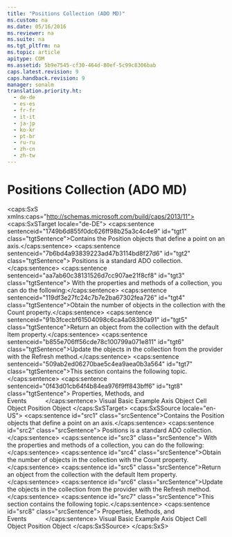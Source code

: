 ```yaml
---
title: "Positions Collection (ADO MD)"
ms.custom: na
ms.date: 05/16/2016
ms.reviewer: na
ms.suite: na
ms.tgt_pltfrm: na
ms.topic: article
apitype: COM
ms.assetid: 5b9e7545-cf30-464d-80ef-5c99c8306bab
caps.latest.revision: 9
caps.handback.revision: 9
manager: sonalm
translation.priority.ht: 
  - de-de
  - es-es
  - fr-fr
  - it-it
  - ja-jp
  - ko-kr
  - pt-br
  - ru-ru
  - zh-cn
  - zh-tw
---
```

# Positions Collection (ADO MD)
<?xml version="1.0" encoding="utf-8"?>
<caps:SxS xmlns:caps="http://schemas.microsoft.com/build/caps/2013/11">
  <caps:SxSTarget locale="de-DE">
    <developerReferenceWithoutSyntaxDocument xsi:schemaLocation="http://ddue.schemas.microsoft.com/authoring/2003/5 http://dduestorage.blob.core.windows.net/ddueschema/developer.xsd" xmlns="http://ddue.schemas.microsoft.com/authoring/2003/5" xmlns:xlink="http://www.w3.org/1999/xlink" xmlns:xsi="http://www.w3.org/2001/XMLSchema-instance">
      <introduction>
        <para>
          <caps:sentence sentenceid="1749b6d855f0dc626ff98b25a3c4c4e9" id="tgt1" class="tgtSentence">Contains the <legacyLink xlink:href="91eab784-3ce9-41d6-a840-9b0939ca0608">Position</legacyLink> objects that define a point on an axis.</caps:sentence>
        </para>
      </introduction>
      <languageReferenceRemarks>
        <content>
          <para>
            <caps:sentence sentenceid="7b6bd4a93839223ad47b3114bd8f27d6" id="tgt2" class="tgtSentence">
              <legacyBold>Positions</legacyBold> is a standard ADO collection.</caps:sentence>
            <caps:sentence sentenceid="aa7ab60c38131526d7cc907ae21f8cf8" id="tgt3" class="tgtSentence"> With the properties and methods of a collection, you can do the following:</caps:sentence>
          </para>
          <list class="bullet">
            <listItem>
              <para>
                <caps:sentence sentenceid="119df3e27fc24c7b7e2ba67302fea726" id="tgt4" class="tgtSentence">Obtain the number of objects in the collection with the <legacyLink xlink:href="da9ccd1f-d402-41a2-940c-45556fc5340d">Count</legacyLink> property.</caps:sentence>
              </para>
            </listItem>
            <listItem>
              <para>
                <caps:sentence sentenceid="91b3fcecbf61504098c6ca4a08390a91" id="tgt5" class="tgtSentence">Return an object from the collection with the default <legacyLink xlink:href="e11484bb-c5c7-42d8-9bb8-21572125d727">Item</legacyLink> property.</caps:sentence>
              </para>
            </listItem>
            <listItem>
              <para>
                <caps:sentence sentenceid="b855e706ff56cde78c100799a071e811" id="tgt6" class="tgtSentence">Update the objects in the collection from the provider with the <legacyLink xlink:href="089b7ca7-684f-4259-8032-5bd1ecc54426">Refresh</legacyLink> method.</caps:sentence>
              </para>
            </listItem>
          </list>
          <para>
            <caps:sentence sentenceid="509ab2ed06270bae5c4ea9aea0b3a564" id="tgt7" class="tgtSentence">This section contains the following topic.</caps:sentence>
          </para>
          <list class="bullet">
            <listItem>
              <para>
                <caps:sentence sentenceid="0f43d01cb64f4b84ea976f9ff843bff6" id="tgt8" class="tgtSentence">
                  <legacyLink xlink:href="56091fcb-71e1-463a-b8ae-c09108eece2f">Properties, Methods, and Events</legacyLink>           </caps:sentence>
              </para>
            </listItem>
          </list>
        </content>
      </languageReferenceRemarks>
      <relatedTopics>
        <link xlink:href="2666ad1c-b48e-4b2c-b269-5a9f4e4a7810">Visual Basic Example</link>
        <link xlink:href="5f498c9a-b1e7-4e6e-9ae6-71eadaf9aada">Axis Object</link>
        <link xlink:href="dcc2f044-b785-4a29-9bc5-b673f66eedf9">Cell Object</link>
        <link xlink:href="91eab784-3ce9-41d6-a840-9b0939ca0608">Position Object</link>
      </relatedTopics>
    </developerReferenceWithoutSyntaxDocument>
  </caps:SxSTarget>
  <caps:SxSSource locale="en-US">
    <developerReferenceWithoutSyntaxDocument xsi:schemaLocation="http://ddue.schemas.microsoft.com/authoring/2003/5 http://dduestorage.blob.core.windows.net/ddueschema/developer.xsd" xmlns="http://ddue.schemas.microsoft.com/authoring/2003/5" xmlns:xlink="http://www.w3.org/1999/xlink" xmlns:xsi="http://www.w3.org/2001/XMLSchema-instance">
      <introduction>
        <para>
          <caps:sentence id="src1" class="srcSentence">Contains the <legacyLink xlink:href="91eab784-3ce9-41d6-a840-9b0939ca0608">Position</legacyLink> objects that define a point on an axis.</caps:sentence>
        </para>
      </introduction>
      <languageReferenceRemarks>
        <content>
          <para>
            <caps:sentence id="src2" class="srcSentence">
              <legacyBold>Positions</legacyBold> is a standard ADO collection.</caps:sentence>
            <caps:sentence id="src3" class="srcSentence"> With the properties and methods of a collection, you can do the following:</caps:sentence>
          </para>
          <list class="bullet">
            <listItem>
              <para>
                <caps:sentence id="src4" class="srcSentence">Obtain the number of objects in the collection with the <legacyLink xlink:href="da9ccd1f-d402-41a2-940c-45556fc5340d">Count</legacyLink> property.</caps:sentence>
              </para>
            </listItem>
            <listItem>
              <para>
                <caps:sentence id="src5" class="srcSentence">Return an object from the collection with the default <legacyLink xlink:href="e11484bb-c5c7-42d8-9bb8-21572125d727">Item</legacyLink> property.</caps:sentence>
              </para>
            </listItem>
            <listItem>
              <para>
                <caps:sentence id="src6" class="srcSentence">Update the objects in the collection from the provider with the <legacyLink xlink:href="089b7ca7-684f-4259-8032-5bd1ecc54426">Refresh</legacyLink> method.</caps:sentence>
              </para>
            </listItem>
          </list>
          <para>
            <caps:sentence id="src7" class="srcSentence">This section contains the following topic.</caps:sentence>
          </para>
          <list class="bullet">
            <listItem>
              <para>
                <caps:sentence id="src8" class="srcSentence">
                  <legacyLink xlink:href="56091fcb-71e1-463a-b8ae-c09108eece2f">Properties, Methods, and Events</legacyLink>           </caps:sentence>
              </para>
            </listItem>
          </list>
        </content>
      </languageReferenceRemarks>
      <relatedTopics>
        <link xlink:href="2666ad1c-b48e-4b2c-b269-5a9f4e4a7810">Visual Basic Example</link>
        <link xlink:href="5f498c9a-b1e7-4e6e-9ae6-71eadaf9aada">Axis Object</link>
        <link xlink:href="dcc2f044-b785-4a29-9bc5-b673f66eedf9">Cell Object</link>
        <link xlink:href="91eab784-3ce9-41d6-a840-9b0939ca0608">Position Object</link>
      </relatedTopics>
    </developerReferenceWithoutSyntaxDocument>
  </caps:SxSSource>
</caps:SxS>